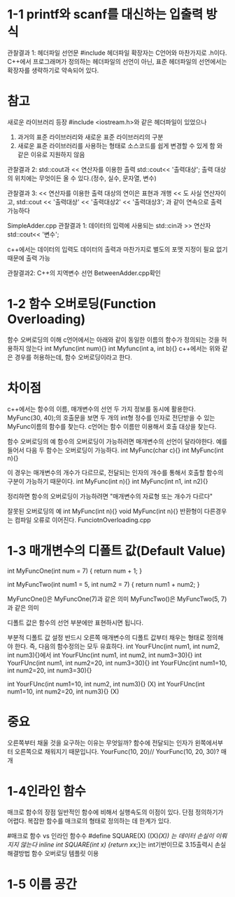 # 1-1 printf와 scanf를 대신하는 입출력 방식

관찰결과 1: 헤더파일 선언문 #include <iostream>
헤더파일 확장자는 C언어와 마찬가지로 .h이다. C++에서 프로그래머가 정의하는 헤더파일의 선언이 아닌, 표준 헤더파일의 선언에서는 확장자를 생략하기로 약속되어 있다.

# 참고
새로운 라이브러리 등장
#include <iostream.h>와 같은 헤더파일이 있었으나
1. 과거의 표준 라이브러리와 새로운 표준 라이브러리의 구분
2. 새로운 표준 라이브러리를 사용하는 형태로 소스코드를 쉽게 변경할 수 있게 함
와 같은 이유로 지원하지 않음

관찰결과 2: std::cout과 << 연산자를 이용한 출력
std::cout<< '출력대상';
출력 대상의 위치에는 무엇이든 올 수 있다.(정수, 실수, 문자열, 변수)

관찰결과 3: << 연산자를 이용한 출력 대상의 연이은 표현과 개행
<< 도 사실 연산자이고,
std::cout << '출력대상' << '출력대상2' << '출력대상3';
과 같이 연속으로 출력 가능하다


SimpleAdder.cpp
관찰결과 1: 데이터의 입력에 사용되는 std::cin과 >> 연산자
std::cout<< '변수';

c++에서는 데이터의 입력도 데이터의 출력과 마찬가지로 별도의 포맷 지정이 필요 없기 때문에 출력 가능

관찰결과2: C++의 지역변수 선언
BetweenAdder.cpp확인


# 1-2 함수 오버로딩(Function Overloading)
함수 오버로딩의 이해
c언어에서는 아래와 같이 동일한 이름의 함수가 정의되는 것을 허용하지 않는다
int Myfunc(int num){}
int Myfunc(int a, int b){}
c++에서는 위와 같은 경우를 허용하는데, 함수 오버로딩이라고 한다.

# 차이점
c++에서는 함수의 이름, 매개변수의 선언 두 가지 정보를 동시에 활용한다.
MyFunc(30, 40);의 호출문을 보면 두 개의 int형 정수를 인자로 전단받을 수 있는 MyFunc이름의 함수를 찾는다. 
c언어는 함수 이름만 이용해서 호출 대상을 찾는다.

함수 오버로딩의 예
함수의 오버로딩이 가능하려면 매개변수의 선언이 달라야한다. 예를 들어서 다음 두 함수는 오버로딩이 가능하다.
int MyFunc(char c){}
int MyFunc(int n){}

이 경우는 매개변수의 개수가 다르므로, 전달되는 인자의 개수를 통해서 호출할 함수의 구분이 가능하기 때문이다.
int MyFunc(int n){}
int MyFunc(int n1, int n2){}
 
정리하면 함수의 오버로딩이 가능하려면 "매개변수의 자료형 또는 개수가 다르다"

잘못된 오버로딩의 예
int MyFunc(int n){}
void MyFunc(int n){}
반환형이 다른경우는 컴파일 오류로 이어진다.
FunciotnOverloading.cpp

# 1-3 매개변수의 디폴트 값(Default Value)
int MyFuncOne(int num = 7)
{
    return num + 1;
}

int MyFuncTwo(int num1 = 5, int num2 = 7)
{
    return num1 + num2;
}

MyFuncOne()은 
MyFuncOne(7)과 같은 의미
MyFuncTwo()은
MyFuncTwo(5, 7)과 같은 의미

디폴트 값은 함수의 선언 부분에만 표현하시면 됩니다.

부분적 디폴트 값 설정
반드시 오른쪽 매개변수의 디폴트 값부터 채우는 형태로 정의해야 한다. 즉, 다음의 함수정의는 모두 유효하다.
int YourFUnc(int num1, int num2, int num3){}에서
int YourFUnc(int num1, int num2, int num3=30){}
int YourFUnc(int num1, int num2=20, int num3=30){}
int YourFUnc(int num1=10, int num2=20, int num3=30){}

int YourFUnc(int num1=10, int num2, int num3){} (X)
int YourFUnc(int num1=10, int num2=20, int num3){} (X)

# 중요
오른쪽부터 채울 것을 요구하는 이유는 무엇일까?
함수에 전달되는 인자가 왼쪽에서부터 오른쪽으로 채워지기 때문입니다.
YourFunc(10, 20)// YourFunc(10, 20, 30)?
매개


# 1-4인라인 함수

매크로 함수의 장점
일반적인 함수에 비해서 실행속도의 이점이 있다.
단점
정의하기가 어렵다. 복잡한 함수를 매크로의 형태로 정의하는 데 한계가 있다.

#매크로 함수 vs 인라인 함수수
#define SQUARE(X) ((X)*(X)) 는 데이터 손실이 이뤄지지 않는다
inline int SQUARE(int x) {return x*x;}는 int기반이므로 3.15출력시 손실
해결방법
함수 오버로딩
템플릿 이용

# 1-5 이름 공간